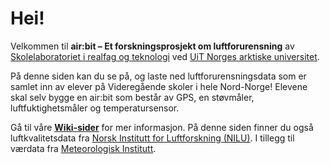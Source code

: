 
# Hei!

Velkommen til **air:bit &ndash; Et forskningsprosjekt om luftforurensning**  av [Skolelaboratoriet i realfag og teknologi](https://uit.no/skolelab) ved [UiT Norges arktiske universitet](https://uit.no).

 På denne siden kan du se på, og laste ned luftforurensningsdata som er samlet inn av elever på Videregående skoler i hele
Nord-Norge! Elevene skal selv bygge en air:bit som består av GPS, en støvmåler, luftfuktighetsmåler og temperatursensor.

 Gå til våre **[Wiki-sider](wiki)** for mer informasjon.
 På denne siden finner du også luftkvalitetsdata fra [Norsk Institutt for Luftforskning (NILU)](https://www.nilu.no/). I tillegg til værdata fra [Meteorologisk Institutt](https://met.no/).
